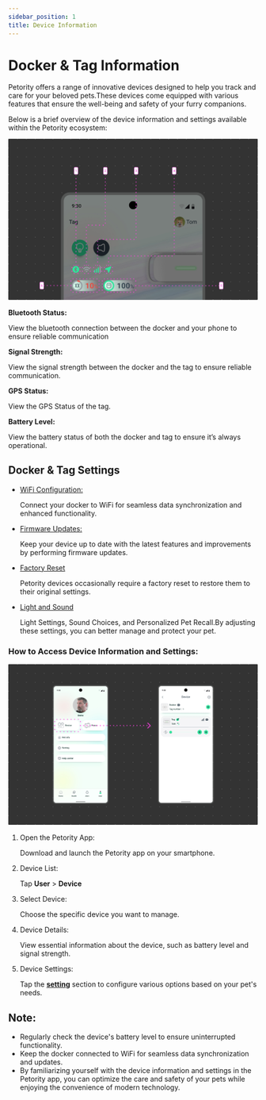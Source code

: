 ```yaml
---
sidebar_position: 1
title: Device Information
---
```


# Docker & Tag Information 
Petority offers a range of innovative devices designed to help you track and care for your beloved pets.These devices come equipped with various features that ensure the well-being and safety of your furry companions. 

Below is a brief overview of the device information and settings available within the Petority ecosystem:

![Device Information:](/img/device/Device-info.jpg)

**Bluetooth Status:**

View the bluetooth connection between the docker and your phone to ensure reliable communication 

**Signal Strength:**

View the signal strength between the docker and the tag to ensure reliable communication.

**GPS Status:**

View the GPS Status of the tag.

**Battery Level:**

View the battery status of both the docker and tag to ensure it’s always operational.

## Docker & Tag Settings
+ [WiFi Configuration:](/docs/petority/devices/configuring-wifi)

    Connect your docker to WiFi for seamless data synchronization and enhanced functionality.
+ [Firmware Updates:](/docs/petority/devices/upgrade-firmware)

    Keep your device up to date with the latest features and improvements by performing firmware updates.
+ [Factory Reset](/docs/petority/devices/restore-factory)
    
    Petority devices occasionally require a factory reset to restore them to their original settings.
+ [Light and Sound](/docs/petority/devices/light-sound)
    
	Light Settings, Sound Choices, and Personalized Pet Recall.By adjusting these settings, you can better manage and protect your pet.

### How to Access Device Information and Settings:
![Device Information:](/img/device/Device.jpg)

1. Open the Petority App: 

    Download and launch the Petority app on your smartphone.
2. Device List: 

    Tap **User** > **Device**
3. Select Device: 

    Choose the specific device you want to manage.
4.  Device Details:

    View essential information about the device, such as battery level and signal strength.
5.  Device Settings:

    Tap the **[setting](/docs/petority/devices/light-sound)** section to configure various options based on your pet's needs.
    
## Note:
+ Regularly check the device's battery level to ensure uninterrupted functionality.
+ Keep the docker connected to WiFi for seamless data synchronization and updates.
+ By familiarizing yourself with the device information and settings in the Petority app, you can optimize the care and safety of your pets while enjoying the convenience of modern technology.


 

